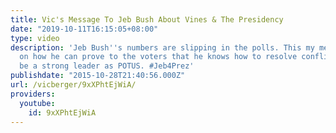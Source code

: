 ```yaml
---
title: Vic's Message To Jeb Bush About Vines & The Presidency
date: "2019-10-11T16:15:05+08:00"
type: video
description: 'Jeb Bush''s numbers are slipping in the polls. This my message to him
  on how he can prove to the voters that he knows how to resolve conflict and will
  be a strong leader as POTUS. #Jeb4Prez'
publishdate: "2015-10-28T21:40:56.000Z"
url: /vicberger/9xXPhtEjWiA/
providers:
  youtube:
    id: 9xXPhtEjWiA
---
```

